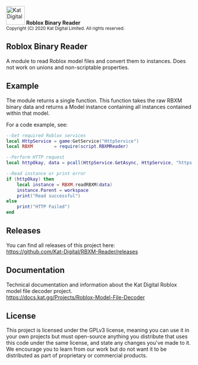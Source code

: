 <img src="https://cdn.kat.gg/Branding/Version1/Logo_Main.png" alt="Kat Digital" height="50" />
<b>Roblox Binary Reader</b> <br />
<sup>Copyright (C) 2020 Kat Digital Limited. All rights reserved.</sup>

## Roblox Binary Reader
A module to read Roblox model files and convert them to instances. Does not work on unions and non-scriptable properties.

## Example
The module returns a single function. This function takes the raw RBXM binary data and returns a Model instance containing all instances contained within that model.

For a code example, see:
```lua
--Get required Roblox services
local HttpService = game:GetService("HttpService")
local RBXM        = require(script.RBXMReader)

--Perform HTTP request
local httpOkay, data = pcall(HttpService.GetAsync, HttpService, "https://cdn.kat.gg/Testing/Tree.rbxm")

--Read instance or print error
if (httpOkay) then
	local instance = RBXM.readRBXM(data)
	instance.Parent = workspace
	print("Read successful")
else
	print("HTTP Failed")
end
```

## Releases
You can find all releases of this project here: <br />
https://github.com/Kat-Digital/RBXM-Reader/releases

## Documentation
Technical documentation and information about the Kat Digital Roblox model file decoder project. <br />
https://docs.kat.gg/Projects/Roblox-Model-File-Decoder

## License
This project is licensed under the GPLv3 license, meaning you can use it in your own projects but must open-source anything you distribute that uses this code under the same license, and state any changes you've made to it. We encourage you to learn from our work but do not want it to be distributed as part of proprietary or commercial products.
